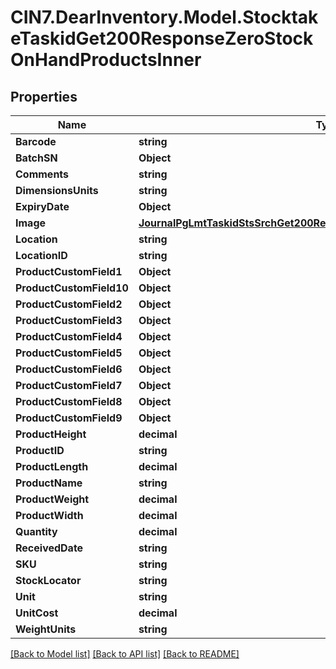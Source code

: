 # CIN7.DearInventory.Model.StocktakeTaskidGet200ResponseZeroStockOnHandProductsInner

## Properties

| Name                     | Type                                                                                                                                                | Description | Notes      |
| ------------------------ | --------------------------------------------------------------------------------------------------------------------------------------------------- | ----------- | ---------- |
| **Barcode**              | **string**                                                                                                                                          |             | [optional] |
| **BatchSN**              | **Object**                                                                                                                                          |             | [optional] |
| **Comments**             | **string**                                                                                                                                          |             | [optional] |
| **DimensionsUnits**      | **string**                                                                                                                                          |             | [optional] |
| **ExpiryDate**           | **Object**                                                                                                                                          |             | [optional] |
| **Image**                | [**JournalPgLmtTaskidStsSrchGet200ResponseJournalsInnerAttachmentsInner**](JournalPgLmtTaskidStsSrchGet200ResponseJournalsInnerAttachmentsInner.md) |             | [optional] |
| **Location**             | **string**                                                                                                                                          |             | [optional] |
| **LocationID**           | **string**                                                                                                                                          |             | [optional] |
| **ProductCustomField1**  | **Object**                                                                                                                                          |             | [optional] |
| **ProductCustomField10** | **Object**                                                                                                                                          |             | [optional] |
| **ProductCustomField2**  | **Object**                                                                                                                                          |             | [optional] |
| **ProductCustomField3**  | **Object**                                                                                                                                          |             | [optional] |
| **ProductCustomField4**  | **Object**                                                                                                                                          |             | [optional] |
| **ProductCustomField5**  | **Object**                                                                                                                                          |             | [optional] |
| **ProductCustomField6**  | **Object**                                                                                                                                          |             | [optional] |
| **ProductCustomField7**  | **Object**                                                                                                                                          |             | [optional] |
| **ProductCustomField8**  | **Object**                                                                                                                                          |             | [optional] |
| **ProductCustomField9**  | **Object**                                                                                                                                          |             | [optional] |
| **ProductHeight**        | **decimal**                                                                                                                                         |             | [optional] |
| **ProductID**            | **string**                                                                                                                                          |             | [optional] |
| **ProductLength**        | **decimal**                                                                                                                                         |             | [optional] |
| **ProductName**          | **string**                                                                                                                                          |             | [optional] |
| **ProductWeight**        | **decimal**                                                                                                                                         |             | [optional] |
| **ProductWidth**         | **decimal**                                                                                                                                         |             | [optional] |
| **Quantity**             | **decimal**                                                                                                                                         |             | [optional] |
| **ReceivedDate**         | **string**                                                                                                                                          |             | [optional] |
| **SKU**                  | **string**                                                                                                                                          |             | [optional] |
| **StockLocator**         | **string**                                                                                                                                          |             | [optional] |
| **Unit**                 | **string**                                                                                                                                          |             | [optional] |
| **UnitCost**             | **decimal**                                                                                                                                         |             | [optional] |
| **WeightUnits**          | **string**                                                                                                                                          |             | [optional] |

[[Back to Model list]](../README.md#documentation-for-models) [[Back to API list]](../README.md#documentation-for-api-endpoints) [[Back to README]](../README.md)
